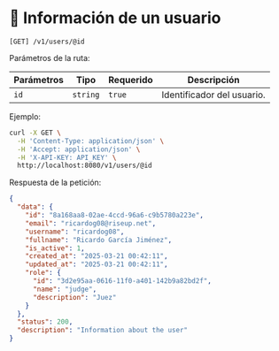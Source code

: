 # 👀 Información de un usuario

```
[GET] /v1/users/@id
```

Parámetros de la ruta:

| Parámetros | Tipo | Requerido | Descripción |
| ---------- | ---- | --------- | ----------- |
| `id` | `string` | `true` | Identificador del usuario. |

Ejemplo:

```bash
curl -X GET \
  -H 'Content-Type: application/json' \
  -H 'Accept: application/json' \
  -H 'X-API-KEY: API_KEY' \
  http://localhost:8080/v1/users/@id
```

Respuesta de la petición:

```json
{
  "data": {
    "id": "8a168aa8-02ae-4ccd-96a6-c9b5780a223e",
    "email": "ricardog08@riseup.net",
    "username": "ricardog08",
    "fullname": "Ricardo García Jiménez",
    "is_active": 1,
    "created_at": "2025-03-21 00:42:11",
    "updated_at": "2025-03-21 00:42:11",
    "role": {
      "id": "3d2e95aa-0616-11f0-a401-142b9a82bd2f",
      "name": "judge",
      "description": "Juez"
    }
  },
  "status": 200,
  "description": "Information about the user"
}
```
